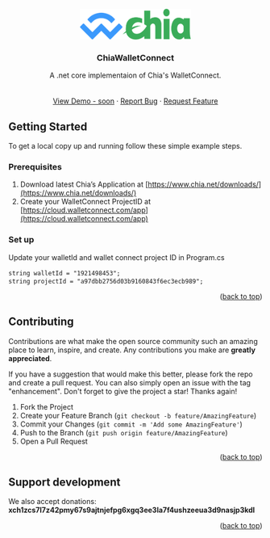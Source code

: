 <!-- https://github.com/othneildrew/Best-README-Template/blob/master/BLANK_README.md?plain=1 -->
<!-- PROJECT LOGO -->
<br />
<div align="center">
  <a href="https://github.com/Blackcode/ChiaWalletConnect.dotnet">
    <img src="images/Logo.png" alt="Logo" width="220" height="61">
  </a>

<h3 align="center">ChiaWalletConnect</h3>

  <p align="center">
    A .net core implementaion of Chia's WalletConnect.
    <br />
    <!-- <a href="https://github.com/Blackcode/ChiaWalletConnect.dotnet"><strong>Explore the docs »</strong></a> -->
    <br />
    <br />
    <a href="https://github.com/Blackcode/ChiaWalletConnect.dotnet">View Demo - soon</a>
    ·
    <a href="https://github.com/Blackcode/ChiaWalletConnect.dotnet/issues">Report Bug</a>
    ·
    <a href="https://github.com/Blackcode/ChiaWalletConnect.dotnet/issues">Request Feature</a>
  </p>
</div>

<!-- GETTING STARTED -->
## Getting Started

To get a local copy up and running follow these simple example steps.

### Prerequisites

1. Download latest Chia’s Application at [https://www.chia.net/downloads/](https://www.chia.net/downloads/)
2. Create your WalletConnect ProjectID at [https://cloud.walletconnect.com/app](https://cloud.walletconnect.com/app)

### Set up

Update your walletId and wallet connect project ID in Program.cs

   ```
   string walletId = "1921498453";   
   string projectId = "a97dbb2756d03b9160843f6ec3ecb989";
   ```

<p align="right">(<a href="#readme-top">back to top</a>)</p>

<!-- CONTRIBUTING -->
## Contributing

Contributions are what make the open source community such an amazing place to learn, inspire, and create. Any contributions you make are **greatly appreciated**.

If you have a suggestion that would make this better, please fork the repo and create a pull request. You can also simply open an issue with the tag "enhancement".
Don't forget to give the project a star! Thanks again!

1. Fork the Project
2. Create your Feature Branch (`git checkout -b feature/AmazingFeature`)
3. Commit your Changes (`git commit -m 'Add some AmazingFeature'`)
4. Push to the Branch (`git push origin feature/AmazingFeature`)
5. Open a Pull Request

<p align="right">(<a href="#readme-top">back to top</a>)</p>

<!-- SUPPORT -->
## Support development

We also accept donations: **xch1zcs7l7z42pmy67s9ajtnjefpg6xgq3ee3la7f4ushzeeua3d9nasjp3kdl**

<p align="right">(<a href="#readme-top">back to top</a>)</p>

<!-- MARKDOWN LINKS & IMAGES -->
<!-- https://www.markdownguide.org/basic-syntax/#reference-style-links -->
[contributors-shield]: https://img.shields.io/github/contributors/github_username/repo_name.svg?style=for-the-badge
[contributors-url]: https://github.com/github_username/repo_name/graphs/contributors
[forks-shield]: https://img.shields.io/github/forks/github_username/repo_name.svg?style=for-the-badge
[forks-url]: https://github.com/github_username/repo_name/network/members
[stars-shield]: https://img.shields.io/github/stars/github_username/repo_name.svg?style=for-the-badge
[stars-url]: https://github.com/github_username/repo_name/stargazers
[issues-shield]: https://img.shields.io/github/issues/github_username/repo_name.svg?style=for-the-badge
[issues-url]: https://github.com/github_username/repo_name/issues
[license-shield]: https://img.shields.io/github/license/github_username/repo_name.svg?style=for-the-badge
[license-url]: https://github.com/github_username/repo_name/blob/master/LICENSE.txt
[linkedin-shield]: https://img.shields.io/badge/-LinkedIn-black.svg?style=for-the-badge&logo=linkedin&colorB=555
[linkedin-url]: https://linkedin.com/in/linkedin_username
[product-screenshot]: images/screenshot.png
[Next.js]: https://img.shields.io/badge/next.js-000000?style=for-the-badge&logo=nextdotjs&logoColor=white
[Next-url]: https://nextjs.org/
[React.js]: https://img.shields.io/badge/React-20232A?style=for-the-badge&logo=react&logoColor=61DAFB
[React-url]: https://reactjs.org/
[Vue.js]: https://img.shields.io/badge/Vue.js-35495E?style=for-the-badge&logo=vuedotjs&logoColor=4FC08D
[Vue-url]: https://vuejs.org/
[Angular.io]: https://img.shields.io/badge/Angular-DD0031?style=for-the-badge&logo=angular&logoColor=white
[Angular-url]: https://angular.io/
[Svelte.dev]: https://img.shields.io/badge/Svelte-4A4A55?style=for-the-badge&logo=svelte&logoColor=FF3E00
[Svelte-url]: https://svelte.dev/
[Laravel.com]: https://img.shields.io/badge/Laravel-FF2D20?style=for-the-badge&logo=laravel&logoColor=white
[Laravel-url]: https://laravel.com
[Bootstrap.com]: https://img.shields.io/badge/Bootstrap-563D7C?style=for-the-badge&logo=bootstrap&logoColor=white
[Bootstrap-url]: https://getbootstrap.com
[JQuery.com]: https://img.shields.io/badge/jQuery-0769AD?style=for-the-badge&logo=jquery&logoColor=white
[JQuery-url]: https://jquery.com 
